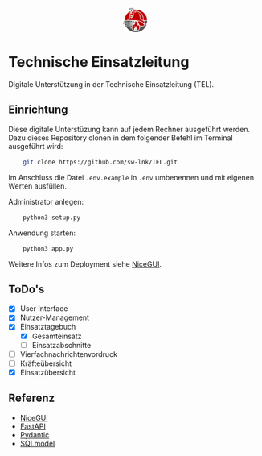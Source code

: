 <p align="center">
    <img src="/TEL/data/logo_TEL.png" alt="Loog TEL" width="48">
</p>

# Technische Einsatzleitung
Digitale Unterstützung in der Technische Einsatzleitung (TEL).

## Einrichtung

Diese digitale Unterstüzung kann auf jedem Rechner ausgeführt werden. Dazu dieses Repository clonen in dem folgender Befehl im Terminal ausgeführt wird:
```bash
    git clone https://github.com/sw-lnk/TEL.git
```
Im Anschluss die Datei ```.env.example``` in ```.env``` umbenennen und mit eigenen Werten ausfüllen.

Administrator anlegen:
```bash
    python3 setup.py
```

Anwendung starten:
```bash
    python3 app.py
```

Weitere Infos zum Deployment siehe [NiceGUI](https://nicegui.io/documentation/section_configuration_deployment).


## ToDo's
- [X] User Interface
- [X] Nutzer-Management
- [X] Einsatztagebuch
    - [X] Gesamteinsatz
    - [ ] Einsatzabschnitte
- [ ] Vierfachnachrichtenvordruck
- [ ] Kräfteübersicht
- [X] Einsatzübersicht

## Referenz
* [NiceGUI](https://nicegui.io/)
* [FastAPI](https://fastapi.tiangolo.com/)
* [Pydantic](https://pydantic.dev/)
* [SQLmodel](https://sqlmodel.tiangolo.com/)
